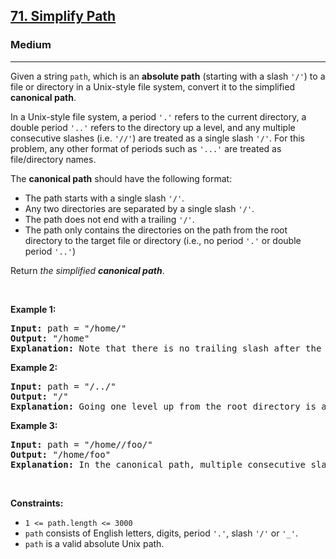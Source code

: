 <h2><a href="https://leetcode.com/problems/simplify-path/">71. Simplify Path</a></h2><h3>Medium</h3><hr><div style="user-select: auto;"><p style="user-select: auto;">Given a string <code style="user-select: auto;">path</code>, which is an <strong style="user-select: auto;">absolute path</strong> (starting with a slash <code style="user-select: auto;">'/'</code>) to a file or directory in a Unix-style file system, convert it to the simplified <strong style="user-select: auto;">canonical path</strong>.</p>

<p style="user-select: auto;">In a Unix-style file system, a period <code style="user-select: auto;">'.'</code> refers to the current directory, a double period <code style="user-select: auto;">'..'</code> refers to the directory up a level, and any multiple consecutive slashes (i.e. <code style="user-select: auto;">'//'</code>) are treated as a single slash <code style="user-select: auto;">'/'</code>. For this problem, any other format of periods such as <code style="user-select: auto;">'...'</code> are treated as file/directory names.</p>

<p style="user-select: auto;">The <strong style="user-select: auto;">canonical path</strong> should have the following format:</p>

<ul style="user-select: auto;">
	<li style="user-select: auto;">The path starts with a single slash <code style="user-select: auto;">'/'</code>.</li>
	<li style="user-select: auto;">Any two directories are separated by a single slash <code style="user-select: auto;">'/'</code>.</li>
	<li style="user-select: auto;">The path does not end with a trailing <code style="user-select: auto;">'/'</code>.</li>
	<li style="user-select: auto;">The path only contains the directories on the path from the root directory to the target file or directory (i.e., no period <code style="user-select: auto;">'.'</code> or double period <code style="user-select: auto;">'..'</code>)</li>
</ul>

<p style="user-select: auto;">Return <em style="user-select: auto;">the simplified <strong style="user-select: auto;">canonical path</strong></em>.</p>

<p style="user-select: auto;">&nbsp;</p>
<p style="user-select: auto;"><strong style="user-select: auto;">Example 1:</strong></p>

<pre style="user-select: auto;"><strong style="user-select: auto;">Input:</strong> path = "/home/"
<strong style="user-select: auto;">Output:</strong> "/home"
<strong style="user-select: auto;">Explanation:</strong> Note that there is no trailing slash after the last directory name.
</pre>

<p style="user-select: auto;"><strong style="user-select: auto;">Example 2:</strong></p>

<pre style="user-select: auto;"><strong style="user-select: auto;">Input:</strong> path = "/../"
<strong style="user-select: auto;">Output:</strong> "/"
<strong style="user-select: auto;">Explanation:</strong> Going one level up from the root directory is a no-op, as the root level is the highest level you can go.
</pre>

<p style="user-select: auto;"><strong style="user-select: auto;">Example 3:</strong></p>

<pre style="user-select: auto;"><strong style="user-select: auto;">Input:</strong> path = "/home//foo/"
<strong style="user-select: auto;">Output:</strong> "/home/foo"
<strong style="user-select: auto;">Explanation:</strong> In the canonical path, multiple consecutive slashes are replaced by a single one.
</pre>

<p style="user-select: auto;">&nbsp;</p>
<p style="user-select: auto;"><strong style="user-select: auto;">Constraints:</strong></p>

<ul style="user-select: auto;">
	<li style="user-select: auto;"><code style="user-select: auto;">1 &lt;= path.length &lt;= 3000</code></li>
	<li style="user-select: auto;"><code style="user-select: auto;">path</code> consists of English letters, digits, period <code style="user-select: auto;">'.'</code>, slash <code style="user-select: auto;">'/'</code> or <code style="user-select: auto;">'_'</code>.</li>
	<li style="user-select: auto;"><code style="user-select: auto;">path</code> is a valid absolute Unix path.</li>
</ul>
</div>